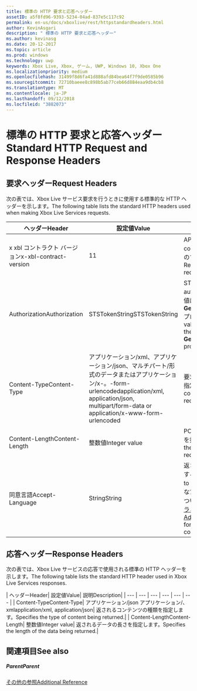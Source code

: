 ```yaml
---
title: 標準の HTTP 要求と応答ヘッダー
assetID: a5f8fd96-9393-5234-04ad-837e5c117c92
permalink: en-us/docs/xboxlive/rest/httpstandardheaders.html
author: KevinAsgari
description: " 標準の HTTP 要求と応答ヘッダー"
ms.author: kevinasg
ms.date: 20-12-2017
ms.topic: article
ms.prod: windows
ms.technology: uwp
keywords: Xbox Live, Xbox, ゲーム, UWP, Windows 10, Xbox One
ms.localizationpriority: medium
ms.openlocfilehash: 31499f8d6fa41d888afd84bea64f7f9de0585b96
ms.sourcegitcommit: 72710baeee8c898b5ab77ceb66d884eaa9db4cb8
ms.translationtype: MT
ms.contentlocale: ja-JP
ms.lasthandoff: 09/12/2018
ms.locfileid: "3882073"
---
```

# <a name="standard-http-request-and-response-headers"></a><span data-ttu-id="7c3ff-104">標準の HTTP 要求と応答ヘッダー</span><span class="sxs-lookup"><span data-stu-id="7c3ff-104">Standard HTTP Request and Response Headers</span></span>
 
<a id="ID4ES"></a>

 
## <a name="request-headers"></a><span data-ttu-id="7c3ff-105">要求ヘッダー</span><span class="sxs-lookup"><span data-stu-id="7c3ff-105">Request Headers</span></span>
 
<span data-ttu-id="7c3ff-106">次の表では、Xbox Live サービス要求を行うときに使用する標準的な HTTP ヘッダーを示します。</span><span class="sxs-lookup"><span data-stu-id="7c3ff-106">The following table lists the standard HTTP headers used when making Xbox Live Services requests.</span></span>
 
| <span data-ttu-id="7c3ff-107">ヘッダー</span><span class="sxs-lookup"><span data-stu-id="7c3ff-107">Header</span></span>| <span data-ttu-id="7c3ff-108">設定値</span><span class="sxs-lookup"><span data-stu-id="7c3ff-108">Value</span></span>| <span data-ttu-id="7c3ff-109">説明</span><span class="sxs-lookup"><span data-stu-id="7c3ff-109">Description</span></span>| 
| --- | --- | --- | 
| <span data-ttu-id="7c3ff-110">x xbl コントラクト バージョン</span><span class="sxs-lookup"><span data-stu-id="7c3ff-110">x-xbl-contract-version</span></span>| <span data-ttu-id="7c3ff-111">1</span><span class="sxs-lookup"><span data-stu-id="7c3ff-111">1</span></span>| <span data-ttu-id="7c3ff-112">API コントラクト バージョン。</span><span class="sxs-lookup"><span data-stu-id="7c3ff-112">API contract version.</span></span> <span data-ttu-id="7c3ff-113">Xbox Live サービスのすべての要求で必要になります。</span><span class="sxs-lookup"><span data-stu-id="7c3ff-113">Required on all Xbox Live Services requests.</span></span>| 
| <span data-ttu-id="7c3ff-114">Authorization</span><span class="sxs-lookup"><span data-stu-id="7c3ff-114">Authorization</span></span>| <span data-ttu-id="7c3ff-115">STSTokenString</span><span class="sxs-lookup"><span data-stu-id="7c3ff-115">STSTokenString</span></span>| <span data-ttu-id="7c3ff-116">STS 認証トークン。</span><span class="sxs-lookup"><span data-stu-id="7c3ff-116">STS authentication token.</span></span> <span data-ttu-id="7c3ff-117">このヘッダーの値は、 <b>GetTokenAndSignatureResult.Token</b>プロパティから取得されます。</span><span class="sxs-lookup"><span data-stu-id="7c3ff-117">The value for this header is retrieved from the <b>GetTokenAndSignatureResult.Token</b> property.</span></span> | 
| <span data-ttu-id="7c3ff-118">Content-Type</span><span class="sxs-lookup"><span data-stu-id="7c3ff-118">Content-Type</span></span>| <span data-ttu-id="7c3ff-119">アプリケーション/xml、アプリケーション/json、マルチパート/形式のデータまたはアプリケーション/x-。-form-urlencoded</span><span class="sxs-lookup"><span data-stu-id="7c3ff-119">application/xml, application/json, multipart/form-data or application/x-www-form-urlencoded</span></span>| <span data-ttu-id="7c3ff-120">要求に提出されたコンテンツの種類を指定します。</span><span class="sxs-lookup"><span data-stu-id="7c3ff-120">Specifies the type of content being submitted with a request.</span></span>| 
| <span data-ttu-id="7c3ff-121">Content-Length</span><span class="sxs-lookup"><span data-stu-id="7c3ff-121">Content-Length</span></span>| <span data-ttu-id="7c3ff-122">整数値</span><span class="sxs-lookup"><span data-stu-id="7c3ff-122">Integer value</span></span>| <span data-ttu-id="7c3ff-123">POST 要求で送信されたデータの長さを指定します。</span><span class="sxs-lookup"><span data-stu-id="7c3ff-123">Specifies the length of the data being submitted in a POST request.</span></span>| 
| <span data-ttu-id="7c3ff-124">同意言語</span><span class="sxs-lookup"><span data-stu-id="7c3ff-124">Accept-Language</span></span> | <span data-ttu-id="7c3ff-125">String</span><span class="sxs-lookup"><span data-stu-id="7c3ff-125">String</span></span>| <span data-ttu-id="7c3ff-126">返される任意の文字列をローカライズする方法を指定します。</span><span class="sxs-lookup"><span data-stu-id="7c3ff-126">Specifies how to localize any strings returned.</span></span> <span data-ttu-id="7c3ff-127">有効な言語/ロケールの組み合わせの一覧については、<a href="http://msdn.microsoft.com/en-us/library/bb975829.aspx">高度な Xbox 360 のプログラミング</a>を参照してください。</span><span class="sxs-lookup"><span data-stu-id="7c3ff-127">See <a href="http://msdn.microsoft.com/en-us/library/bb975829.aspx">Advanced Xbox 360 Programming</a> for a list of valid language/locale combinations.</span></span>| 
  
<a id="ID4E6C"></a>

 
## <a name="response-headers"></a><span data-ttu-id="7c3ff-128">応答ヘッダー</span><span class="sxs-lookup"><span data-stu-id="7c3ff-128">Response Headers</span></span>
 
<span data-ttu-id="7c3ff-129">次の表では、Xbox Live サービスの応答で使用される標準の HTTP ヘッダーを示します。</span><span class="sxs-lookup"><span data-stu-id="7c3ff-129">The following table lists the standard HTTP header used in Xbox Live Services responses.</span></span>
 
| <span data-ttu-id="7c3ff-130">ヘッダー</span><span class="sxs-lookup"><span data-stu-id="7c3ff-130">Header</span></span>| <span data-ttu-id="7c3ff-131">設定値</span><span class="sxs-lookup"><span data-stu-id="7c3ff-131">Value</span></span>| <span data-ttu-id="7c3ff-132">説明</span><span class="sxs-lookup"><span data-stu-id="7c3ff-132">Description</span></span>| 
| --- | --- | --- | --- | --- | --- | 
| <span data-ttu-id="7c3ff-133">Content-Type</span><span class="sxs-lookup"><span data-stu-id="7c3ff-133">Content-Type</span></span>| <span data-ttu-id="7c3ff-134">アプリケーション/json アプリケーション/、xml</span><span class="sxs-lookup"><span data-stu-id="7c3ff-134">application/xml, application/json</span></span>| <span data-ttu-id="7c3ff-135">返されるコンテンツの種類を指定します。</span><span class="sxs-lookup"><span data-stu-id="7c3ff-135">Specifies the type of content being returned.</span></span>| 
| <span data-ttu-id="7c3ff-136">Content-Length</span><span class="sxs-lookup"><span data-stu-id="7c3ff-136">Content-Length</span></span>| <span data-ttu-id="7c3ff-137">整数値</span><span class="sxs-lookup"><span data-stu-id="7c3ff-137">Integer value</span></span>| <span data-ttu-id="7c3ff-138">返されるデータの長さを指定します。</span><span class="sxs-lookup"><span data-stu-id="7c3ff-138">Specifies the length of the data being returned.</span></span>| 
  
<a id="ID4EEE"></a>

 
## <a name="see-also"></a><span data-ttu-id="7c3ff-139">関連項目</span><span class="sxs-lookup"><span data-stu-id="7c3ff-139">See also</span></span>
 
<a id="ID4EGE"></a>

 
##### <a name="parent"></a><span data-ttu-id="7c3ff-140">Parent</span><span class="sxs-lookup"><span data-stu-id="7c3ff-140">Parent</span></span>  

[<span data-ttu-id="7c3ff-141">その他の参照</span><span class="sxs-lookup"><span data-stu-id="7c3ff-141">Additional Reference</span></span>](atoc-xboxlivews-reference-additional.md)

   